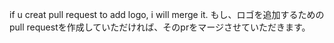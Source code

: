if u creat pull request to add logo, i will merge it.
もし、ロゴを追加するためのpull requestを作成していただければ、そのprをマージさせていただきます。
